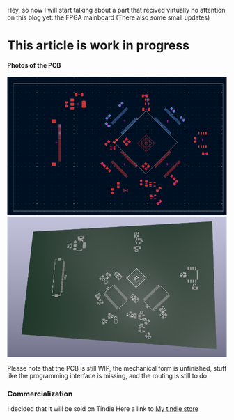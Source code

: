 Hey, so now I will start talking about a part that recived virtually no attention on this blog yet: the FPGA mainboard
(There also some small updates)

# **This article is work in progress**

#### Photos of the PCB
![PCB Kicad PCBNew view](/projects/snes-cpu/img/4F342242-482F-40A5-A711-2BCF3346AEC3.png)
![PCB Kicad 3D render view](/projects/snes-cpu/img/B6F12B43-2841-4125-8580-0674055AFE9C.png)

Please note that the PCB is still WIP, the mechanical form is unfinished, stuff like the programming interface is missing, and the routing is still to do



### Commercialization
I decided that it will be sold on Tindie
Here a link to [My tindie store](https://www.tindie.com/stores/llrshop/)